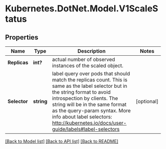 # Kubernetes.DotNet.Model.V1ScaleStatus
## Properties

Name | Type | Description | Notes
------------ | ------------- | ------------- | -------------
**Replicas** | **int?** | actual number of observed instances of the scaled object. | 
**Selector** | **string** | label query over pods that should match the replicas count. This is same as the label selector but in the string format to avoid introspection by clients. The string will be in the same format as the query-param syntax. More info about label selectors: http://kubernetes.io/docs/user-guide/labels#label-selectors | [optional] 

[[Back to Model list]](../README.md#documentation-for-models) [[Back to API list]](../README.md#documentation-for-api-endpoints) [[Back to README]](../README.md)

